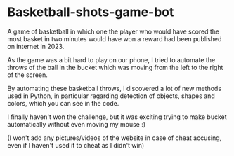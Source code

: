 # Basketball-shots-game-bot

A game of basketball in which one the player who would have scored the most basket in two minutes would have won a reward had been published on internet in 2023.

As the game was a bit hard to play on our phone, I tried to automate the throws of the ball in the bucket which was moving from the left to the right of the screen.

By automating these basketball throws, I discovered a lot of new methods used in Python, in particular regarding detection of objects, shapes and colors, which you can see in the code.

I finally haven't won the challenge, but it was exciting trying to make bucket automatically without even moving my mouse :) 

(I won't add any pictures/videos of the website in case of cheat accusing, even if I haven't used it to cheat as I didn't win)
